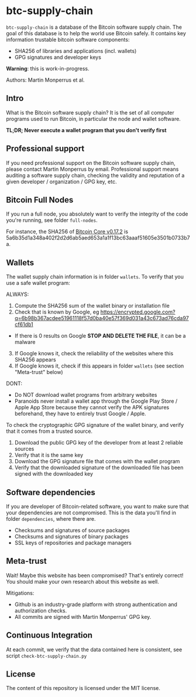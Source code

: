 # btc-supply-chain

`btc-supply-chain` is a database of the Bitcoin software supply chain. The goal of this database is to help the world use Bitcoin safely. It contains key information trustable bitcoin software components:

* SHA256 of libraries and applications (incl. wallets)
* GPG signatures and developer keys

**Warning**: this is work-in-progress.

Authors: Martin Monperrus et al.

## Intro

What is the Bitcoin software supply chain? It is the set of all computer programs used to run Bitcoin, in particular the node and wallet software.

**TL;DR; Never execute a wallet program that you don't verify first**


## Professional support

If you need professional support on the Bitcoin software supply chain, please contact Martin Monperrus by email. Professional support means auditing a software supply chain, checking the validity and reputation of a given developer / organization / GPG key, etc.

## Bitcoin Full Nodes

If you run a full node, you absolutely want to verify the integrity of the code you're running, see folder `full-nodes`.

For instance, the SHA256 of [Bitcoin Core v0.17.2](https://bitcoin.org/bin/bitcoin-core-0.17.2/bitcoin-0.17.2-aarch64-linux-gnu.tar.gz) is 5a6b35d1a348a402f2d2d6ab5aed653a1a1f13bc63aaaf51605e3501b0733b7a.

## Wallets

The wallet supply chain information is in folder `wallets`. To verify that you use a safe wallet program:

ALWAYS:

1. Compute the SHA256 sum of the wallet binary or installation file
2. Check that is known by Google, eg <https://encrypted.google.com?q=6b98b367acdee51961118f57d0ba40e57f369d031a43c673ad76cda97cf61db1>
  * If there is 0 results on Google **STOP AND DELETE THE FILE**, it can be a malware
3. If Google knows it, check the reliability of the websites where this SHA256 appears
3. If Google knows it, check if this appears in folder `wallets` (see section "Meta-trust" below)

DONT:

* Do NOT download wallet programs from arbitrary websites
* Paranoids never install a wallet app through the Google Play Store / Apple App Store because they cannot verify the APK signatures beforehand, they have to entirely trust Google / Apple.

To check the cryptographic GPG signature of the wallet binary, and verify that it comes from a trusted source.

1. Download the public GPG key of the developer from at least 2 reliable sources
1. Verify that it is the same key
1. Download the GPG signature file that comes with the wallet program
1. Verify that the downloaded signature of the downloaded file has been signed with the downloaded key


## Software dependencies

If you are developer of Bitcoin-related software, you want to make sure that your dependencies are not compromised. This is the data you'll find in folder `dependencies`, where there are.

* Checksums and signatures of source packages
* Checksums and signatures of binary packages
* SSL keys of repositories and package managers

## Meta-trust

Wait! Maybe this website has been compromised? That's entirely correct! You should make your own research about this website as well.

Mitigations:

* Github is an industry-grade platform with strong authentication and authorization checks.
* All commits are signed with Martin Monperrus' GPG key.

## Continuous Integration

At each commit, we verify that the data contained here is consistent, see script `check-btc-supply-chain.py`


## License

The content of this repository is licensed under the MIT license.



